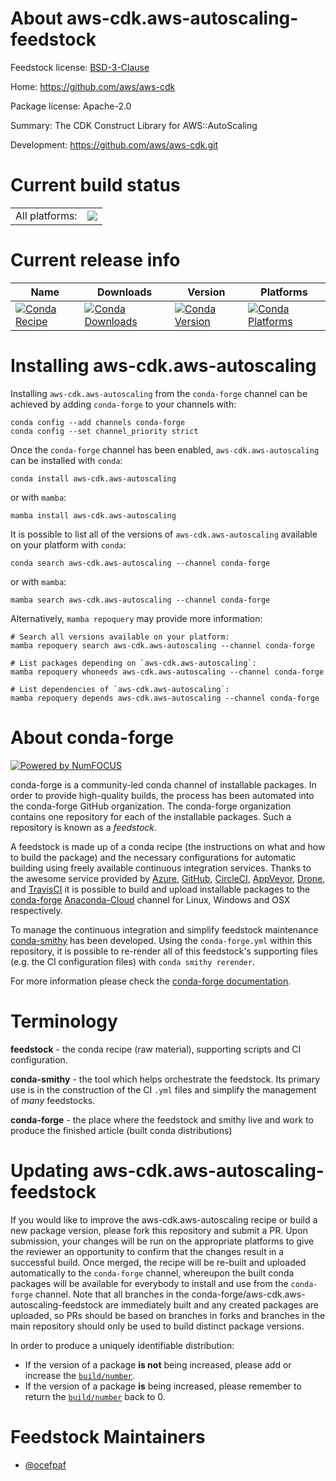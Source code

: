 About aws-cdk.aws-autoscaling-feedstock
=======================================

Feedstock license: [BSD-3-Clause](https://github.com/conda-forge/aws-cdk.aws-autoscaling-feedstock/blob/main/LICENSE.txt)

Home: https://github.com/aws/aws-cdk

Package license: Apache-2.0

Summary: The CDK Construct Library for AWS::AutoScaling

Development: https://github.com/aws/aws-cdk.git

Current build status
====================


<table><tr><td>All platforms:</td>
    <td>
      <a href="https://dev.azure.com/conda-forge/feedstock-builds/_build/latest?definitionId=19916&branchName=main">
        <img src="https://dev.azure.com/conda-forge/feedstock-builds/_apis/build/status/aws-cdk.aws-autoscaling-feedstock?branchName=main">
      </a>
    </td>
  </tr>
</table>

Current release info
====================

| Name | Downloads | Version | Platforms |
| --- | --- | --- | --- |
| [![Conda Recipe](https://img.shields.io/badge/recipe-aws--cdk.aws--autoscaling-green.svg)](https://anaconda.org/conda-forge/aws-cdk.aws-autoscaling) | [![Conda Downloads](https://img.shields.io/conda/dn/conda-forge/aws-cdk.aws-autoscaling.svg)](https://anaconda.org/conda-forge/aws-cdk.aws-autoscaling) | [![Conda Version](https://img.shields.io/conda/vn/conda-forge/aws-cdk.aws-autoscaling.svg)](https://anaconda.org/conda-forge/aws-cdk.aws-autoscaling) | [![Conda Platforms](https://img.shields.io/conda/pn/conda-forge/aws-cdk.aws-autoscaling.svg)](https://anaconda.org/conda-forge/aws-cdk.aws-autoscaling) |

Installing aws-cdk.aws-autoscaling
==================================

Installing `aws-cdk.aws-autoscaling` from the `conda-forge` channel can be achieved by adding `conda-forge` to your channels with:

```
conda config --add channels conda-forge
conda config --set channel_priority strict
```

Once the `conda-forge` channel has been enabled, `aws-cdk.aws-autoscaling` can be installed with `conda`:

```
conda install aws-cdk.aws-autoscaling
```

or with `mamba`:

```
mamba install aws-cdk.aws-autoscaling
```

It is possible to list all of the versions of `aws-cdk.aws-autoscaling` available on your platform with `conda`:

```
conda search aws-cdk.aws-autoscaling --channel conda-forge
```

or with `mamba`:

```
mamba search aws-cdk.aws-autoscaling --channel conda-forge
```

Alternatively, `mamba repoquery` may provide more information:

```
# Search all versions available on your platform:
mamba repoquery search aws-cdk.aws-autoscaling --channel conda-forge

# List packages depending on `aws-cdk.aws-autoscaling`:
mamba repoquery whoneeds aws-cdk.aws-autoscaling --channel conda-forge

# List dependencies of `aws-cdk.aws-autoscaling`:
mamba repoquery depends aws-cdk.aws-autoscaling --channel conda-forge
```


About conda-forge
=================

[![Powered by
NumFOCUS](https://img.shields.io/badge/powered%20by-NumFOCUS-orange.svg?style=flat&colorA=E1523D&colorB=007D8A)](https://numfocus.org)

conda-forge is a community-led conda channel of installable packages.
In order to provide high-quality builds, the process has been automated into the
conda-forge GitHub organization. The conda-forge organization contains one repository
for each of the installable packages. Such a repository is known as a *feedstock*.

A feedstock is made up of a conda recipe (the instructions on what and how to build
the package) and the necessary configurations for automatic building using freely
available continuous integration services. Thanks to the awesome service provided by
[Azure](https://azure.microsoft.com/en-us/services/devops/), [GitHub](https://github.com/),
[CircleCI](https://circleci.com/), [AppVeyor](https://www.appveyor.com/),
[Drone](https://cloud.drone.io/welcome), and [TravisCI](https://travis-ci.com/)
it is possible to build and upload installable packages to the
[conda-forge](https://anaconda.org/conda-forge) [Anaconda-Cloud](https://anaconda.org/)
channel for Linux, Windows and OSX respectively.

To manage the continuous integration and simplify feedstock maintenance
[conda-smithy](https://github.com/conda-forge/conda-smithy) has been developed.
Using the ``conda-forge.yml`` within this repository, it is possible to re-render all of
this feedstock's supporting files (e.g. the CI configuration files) with ``conda smithy rerender``.

For more information please check the [conda-forge documentation](https://conda-forge.org/docs/).

Terminology
===========

**feedstock** - the conda recipe (raw material), supporting scripts and CI configuration.

**conda-smithy** - the tool which helps orchestrate the feedstock.
                   Its primary use is in the construction of the CI ``.yml`` files
                   and simplify the management of *many* feedstocks.

**conda-forge** - the place where the feedstock and smithy live and work to
                  produce the finished article (built conda distributions)


Updating aws-cdk.aws-autoscaling-feedstock
==========================================

If you would like to improve the aws-cdk.aws-autoscaling recipe or build a new
package version, please fork this repository and submit a PR. Upon submission,
your changes will be run on the appropriate platforms to give the reviewer an
opportunity to confirm that the changes result in a successful build. Once
merged, the recipe will be re-built and uploaded automatically to the
`conda-forge` channel, whereupon the built conda packages will be available for
everybody to install and use from the `conda-forge` channel.
Note that all branches in the conda-forge/aws-cdk.aws-autoscaling-feedstock are
immediately built and any created packages are uploaded, so PRs should be based
on branches in forks and branches in the main repository should only be used to
build distinct package versions.

In order to produce a uniquely identifiable distribution:
 * If the version of a package **is not** being increased, please add or increase
   the [``build/number``](https://docs.conda.io/projects/conda-build/en/latest/resources/define-metadata.html#build-number-and-string).
 * If the version of a package **is** being increased, please remember to return
   the [``build/number``](https://docs.conda.io/projects/conda-build/en/latest/resources/define-metadata.html#build-number-and-string)
   back to 0.

Feedstock Maintainers
=====================

* [@ocefpaf](https://github.com/ocefpaf/)

